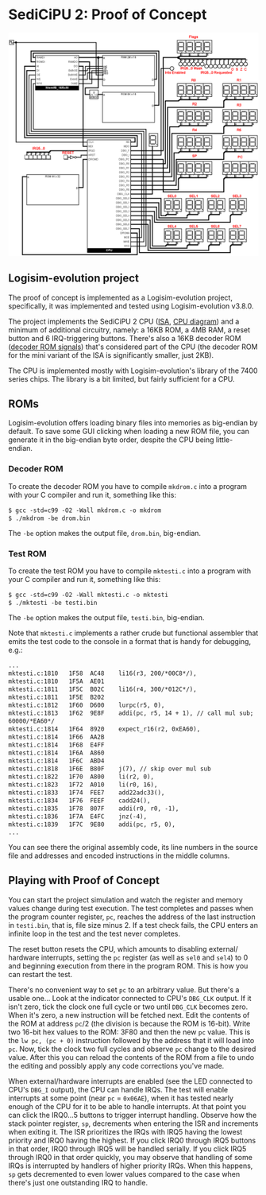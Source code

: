 # SediCiPU 2: Proof of Concept

![screenshot](poc.png)


## Logisim-evolution project

The proof of concept is implemented as a Logisim-evolution project,
specifically, it was implemented and tested using Logisim-evolution v3.8.0.

The project implements the SediCiPU 2 CPU ([ISA](SediCiPUv2.md),
[CPU diagram](CpuDiagram.md)) and a minimum of additional circuitry, namely:
a 16KB ROM, a 4MB RAM, a reset button and 6 IRQ-triggering buttons. There's
also a 16KB decoder ROM ([decoder ROM signals](DromSignals.md)) that's
considered part of the CPU (the decoder ROM for the mini variant of the ISA
is significantly smaller, just 2KB).

The CPU is implemented mostly with Logisim-evolution's library of the 7400
series chips. The library is a bit limited, but fairly sufficient for a CPU.


## ROMs

Logisim-evolution offers loading binary files into memories as big-endian
by default. To save some GUI clicking when loading a new ROM file, you can
generate it in the big-endian byte order, despite the CPU being little-
endian.


### Decoder ROM

To create the decoder ROM you have to compile `mkdrom.c` into a program
with your C compiler and run it, something like this:

    $ gcc -std=c99 -O2 -Wall mkdrom.c -o mkdrom
    $ ./mkdrom -be drom.bin

The `-be` option makes the output file, `drom.bin`, big-endian.


### Test ROM

To create the test ROM you have to compile `mktesti.c` into a program
with your C compiler and run it, something like this:

    $ gcc -std=c99 -O2 -Wall mktesti.c -o mktesti
    $ ./mktesti -be testi.bin

The `-be` option makes the output file, `testi.bin`, big-endian.

Note that `mktesti.c` implements a rather crude but functional assembler
that emits the test code to the console in a format that is handy for
debugging, e.g.:

    ...
    mktesti.c:1810   1F58  AC48    li16(r3, 200/*00C8*/),
    mktesti.c:1810   1F5A  AE01
    mktesti.c:1811   1F5C  B02C    li16(r4, 300/*012C*/),
    mktesti.c:1811   1F5E  B202
    mktesti.c:1812   1F60  D600    lurpc(r5, 0),
    mktesti.c:1813   1F62  9E8F    addi(pc, r5, 14 + 1), // call mul sub; 60000/*EA60*/
    mktesti.c:1814   1F64  8920    expect_r16(r2, 0xEA60),
    mktesti.c:1814   1F66  AA2B
    mktesti.c:1814   1F68  E4FF
    mktesti.c:1814   1F6A  A860
    mktesti.c:1814   1F6C  ABD4
    mktesti.c:1818   1F6E  B80F    j(7), // skip over mul sub
    mktesti.c:1822   1F70  A800    li(r2, 0),
    mktesti.c:1823   1F72  A010    li(r0, 16),
    mktesti.c:1833   1F74  FEE7    add22adc33(),
    mktesti.c:1834   1F76  FEEF    cadd24(),
    mktesti.c:1835   1F78  807F    addi(r0, r0, -1),
    mktesti.c:1836   1F7A  E4FC    jnz(-4),
    mktesti.c:1839   1F7C  9E80    addi(pc, r5, 0),
    ...

You can see there the original assembly code, its line numbers in the source
file and addresses and encoded instructions in the middle columns.


## Playing with Proof of Concept

You can start the project simulation and watch the register and memory
values change during test execution. The test completes and passes
when the program counter register, `pc`, reaches the address of the
last instruction in `testi.bin`, that is, file size minus 2. If a test
check fails, the CPU enters an infinite loop in the test and the test
never completes.

The reset button resets the CPU, which amounts to disabling external/
hardware interrupts, setting the `pc` register (as well as `sel0` and
`sel4`) to 0 and beginning execution from there in the program ROM.
This is how you can restart the test.

There's no convenient way to set `pc` to an arbitrary value. But there's
a usable one... Look at the indicator connected to CPU's `DBG_CLK` output.
If it isn't zero, tick the clock one full cycle or two until `DBG_CLK`
becomes zero. When it's zero, a new instruction will be fetched next.
Edit the contents of the ROM at address `pc`/2 (the division is because
the ROM is 16-bit). Write two 16-bit hex values to the ROM: 3F80 and then
the new `pc` value. This is the `lw pc, (pc + 0)` instruction followed by
the address that it will load into `pc`. Now, tick the clock two full
cycles and observe `pc` change to the desired value. After this you can
reload the contents of the ROM from a file to undo the editing and
possibly apply any code corrections you've made.

When external/hardware interrupts are enabled (see the LED connected
to CPU's `DBG_I` output), the CPU can handle IRQs. The test will enable
interrupts at some point (near `pc` = `0x06AE`), when it has tested nearly
enough of the CPU for it to be able to handle interrupts. At that point
you can click the IRQ0...5 buttons to trigger interrupt handling.
Observe how the stack pointer register, `sp`, decrements when entering
the ISR and increments when exiting it. The ISR prioritizes the IRQs with
IRQ5 having the lowest priority and IRQ0 having the highest. If you click
IRQ0 through IRQ5 buttons in that order, IRQ0 through IRQ5 will be
handled serially. If you click IRQ5 through IRQ0 in that order quickly,
you may observe that handling of some IRQs is interrupted by handlers of
higher priority IRQs. When this happens, `sp` gets decremented to even
lower values compared to the case when there's just one outstanding IRQ
to handle.


